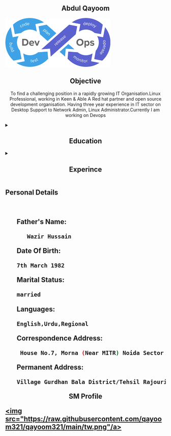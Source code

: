 <h2 align='center'> Abdul Qayoom  </h2>

 <img src="https://github.com/qayoom321/qayoom321/blob/main/index.png?raw=true">
 
<h2 align='center'> Objective </h2>
<p  align="center">
  To find a challenging position in a rapidly growing IT Organisation.Linux Professional, working in Keen & Able A Red hat partner and open source development organisation. Having three year experience in IT sector on Desktop Support to Network Admin, Linux Administrator.Currently I am working on Devops
  </p>
 <details>
 
<summary><h2 align="center">Education</h2></summary>
<br>

  **BA** from M.A.M College University of Jammu in 2011
**10+2** Govt Higer Secondry School G.N Jammu 2006

</details>
<details>
<summary><h2 align="center">Experince</h2></summary>
<br>
 
 | ***Company***  |    ***Address***  |  ***Role***  |    ***From To***  |
| :------: | :-----: | :------: | :-----: |
1.Access | Maloofa Complex Kunjwani Jammu J&K | Desktop Support | Jan 2011 To March 2013
2.Two Dot Global | G-172 Sector 63 Noida | Tech-Support Desktop Support | March 2016 To march 2017
3.Keen & Able  | B-149 Sector 63 Noida | Linux Engineer 
 
   <br/>  
</details>

 
<h2 align="center PERSONAL PROFILE</h2> 
<details close="close"> 
                      
  <summary><b>Personal Details</b></summary>
<ul><br/>
<b>
 
  Father's Name: </b>
   
```sh
   Wazir Hussain
  ```
  <b>
 
Date Of Birth: </b>

 ```sh
 7th March 1982
  ```
  <b>
 
Marital Status: </b>

   ```sh
 married
  ```
 <b> 
 
Languages: </b>

   ```sh
 English,Urdu,Regional
  ```
  <b>
 
Correspondence Address:</b>

```sh
 House No.7, Morna (Near MITR) Noida Sector 35, UP-201301
  ```
  <b>
 
  Permanent Address: </b>
  
  ```sh
  Village Gurdhan Bala District/Tehsil Rajouri JK 185131
  ```
</ul>

</details>
<p align="center"> SM Profile
 
  <a href="https://twitter.com/home?lang=en"><img src="https://raw.githubusercontent.com/qayoom321/qayoom321/main/tw.png"/a>

